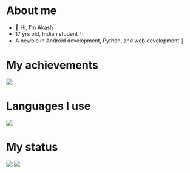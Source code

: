 # About me
- 👋 Hi, I’m Akash
- 17 yrs old, Indian student ✨
- A newbie in Android development, Python, and web development 🐣

# My achievements
<img src="https://github-readme-stats.vercel.app/api?username=Akash23q2&show_icons=true"/>

# Languages I use
<img src="https://github-readme-stats.vercel.app/api/top-langs?username=Akash23q2"/>

# My status
<img src="https://github-readme-streak-stats.herokuapp.com/?user=Akash23q2"/>


<img src="https://github-readme-stats.vercel.app/api?username=Akash23q2"/>

